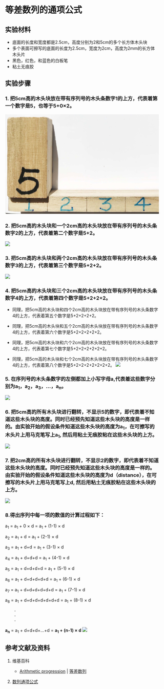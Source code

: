 # 等差数列的通项公式

## 实验材料

- 底面的长度和宽度都是2.5cm，高度分别为2和5cm的多个长方体木头块
- 多个表面可擦写的底面的长度为2.5cm，宽度为2cm，高度为2mm的长方体木头片
- 黑色，红色，和蓝色的白板笔
- 粘土无痕胶

## 实验步骤

### 1. 把5cm高的木头块放在带有序列号的木头条数字1的上方，代表着第一个数字是5，也等于5+0×2。
![](/images/数系/等差数列/通项公式/1a1.jpg)

### 2. 把5cm高的木头块和一个2cm高的木头块放在带有序列号的木头条数字2的上方，代表着第二个数字是5+2。
![](/images/数系/等差数列/通项公式/1a2.jpg)

### 3. 把5cm高的木头块和两个2cm高的木头块放在带有序列号的木头条数字3的上方，代表着第三个数字是5+2+2。
![](/images/数系/等差数列/通项公式/1a3.jpg)

### 4. 把5cm高的木头块和三个2cm高的木头块放在带有序列号的木头条数字4的上方，代表着第四个数字是5+2+2+2。

- 同理，把5cm高的木头块和四个2cm高的木头块放在带有序列号的木头条数字4的上方，代表着第五个数字是5+2+2+2+2。

- 同理，把5cm高的木头块和五个2cm高的木头块放在带有序列号的木头条数字4的上方，代表着第六个数字是5+2+2+2+2+2。

- 同理，把5cm高的木头块和六个2cm高的木头块放在带有序列号的木头条数字4的上方，代表着第七个数字是5+2+2+2+2+2+2。

- 同理，把5cm高的木头块和七个2cm高的木头块放在带有序列号的木头条数字4的上方，代表着第八个数字是5+2+2+2+2+2+2+2。
![](/images/数系/等差数列/通项公式/1a4.jpg)

### 5. 在序列号的木头条数字的左侧都加上小写字母a,代表着这些数字分别为a<sub>1</sub>，a<sub>2</sub>，a<sub>3</sub>，...，a<sub>n</sub>。
![](/images/数系/等差数列/通项公式/1a5.jpg)

### 6. 把5cm高的所有木头块进行翻转，不显示5的数字，即代表着不知道这些木头块的高度。同时已经预先知道这些木头块的高度是一样的。由实验开始的假设条件知道这些木头块的高度为a<sub>1</sub>，在可擦写的木头片上用马克笔写上a<sub>1</sub>, 然后用粘土无痕胶粘在这些木头块的上方。
![](/images/数系/等差数列/通项公式/1a6.jpg)

### 7. 把2cm高的所有木头块进行翻转，不显示2的数字，即代表着不知道这些木头块的高度。同时已经预先知道这些木头块的高度是一样的。由实验开始的假设条件知道这些木头块的高度为d（distance），在可擦写的木头片上用马克笔写上d, 然后用粘土无痕胶粘在这些木头块的上方。
![](/images/数系/等差数列/通项公式/1a7.jpg)

### 8.得出序列中每一项的数值的计算过程如下：

a<sub>1</sub> = a<sub>1</sub> + 0 × d = a<sub>1</sub> + (1-1) × d

a<sub>2</sub> = a<sub>1</sub> + d = a<sub>1</sub> + (2-1) × d
	
a<sub>3</sub> = a<sub>1</sub> + d+d = a<sub>1</sub> + (3-1) × d
	
a<sub>4</sub> = a<sub>1</sub> + d+d+d = a<sub>1</sub> + (4-1) × d
	
a<sub>5</sub> = a<sub>1</sub> + d+d+d+d = a<sub>1</sub> + (5-1) × d
	
a<sub>6</sub> = a<sub>1</sub> + d+d+d+d+d = a<sub>1</sub> + (6-1) × d
	
a<sub>7</sub> = a<sub>1</sub> + d+d+d+d+d+d = a<sub>1</sub> + (7-1) × d
	
a<sub>8</sub> = a<sub>1</sub> + d+d+d+d+d+d+d = a<sub>1</sub> + (8-1) × d
	

		-
		-
		-

**a<sub>n</sub>** = a<sub>1</sub> + d+d+d+...+d = **a<sub>1</sub> + (n-1) × d**
![](/images/数系/等差数列/通项公式/1a8.jpg)

## 参考文献及资料

1. 维基百科
	- [Arithmetic progression](https://en.wikipedia.org/wiki/Arithmetic_progression) | [等差数列](https://zh.wikipedia.org/wiki/%E7%AD%89%E5%B7%AE%E6%95%B0%E5%88%97) 

2. [数列通项公式](https://baike.baidu.com/item/%E6%95%B0%E5%88%97%E9%80%9A%E9%A1%B9%E5%85%AC%E5%BC%8F/8007517#:~:text=%E6%95%B0%E5%88%97%E9%80%9A%E9%A1%B9%E5%85%AC%E5%BC%8F%E7%AD%89%E6%AF%94%E6%95%B0%E5%88%97&text=an%3Dan-1,%E6%89%80%E8%BF%B0%E9%80%9A%E9%A1%B9%E5%85%AC%E5%BC%8F%20%E3%80%827) 

